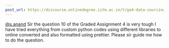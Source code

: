 ```yaml
---
post_url: https://discourse.onlinedegree.iitm.ac.in/t/ga4-data-sourcing-discussion-thread-tds-jan-2025/165959/100
---
```

[@s.anand](/u/s.anand) Sir the question 10 of the Graded Assignment 4 is very tough I have tried everything from custom python codes using different libraries to online converted and also formatted using prettier. Please sir guide me how to do the question.